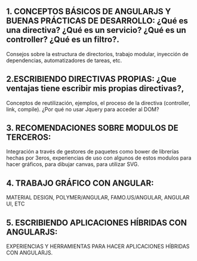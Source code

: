 ## 1. CONCEPTOS BÁSICOS DE ANGULARJS Y BUENAS PRÁCTICAS DE DESARROLLO: ¿Qué es una directiva? ¿Qué es un servicio? ¿Qué es un controller?​ ¿Qué es un filtro?.
 Consejos sobre la estructura de directorios, trabajo modular, inyección de dependencias, automatizadores de tareas, etc.

## 2.ESCRIBIENDO DIRECTIVAS PROPIAS: ¿Que ventajas tiene escribir mis propias directivas?, 
Conceptos de reutilización, ejemplos, el proceso de la directiva (controller, link, compile). ¿Por qué no usar Jquery para acceder al DOM?
 
## 3. RECOMENDACIONES SOBRE MODULOS DE TERCEROS: 
Integración a través de gestores de paquetes como bower de librerías hechas por 3eros, experiencias de uso con algunos de estos modulos para hacer gráficos, para dibujar canvas, para utilizar SVG.

## 4. TRABAJO GRÁFICO CON ANGULAR: 
MATERIAL DESIGN, POLYMER/ANGULAR, FAMO.US/ANGULAR, ANGULAR UI, ETC

## 5. ESCRIBIENDO APLICACIONES HÍBRIDAS CON ANGULARJS:
 EXPERIENCIAS Y HERRAMIENTAS PARA HACER APLICACIONES HÍBRIDAS CON ANGULARJS.